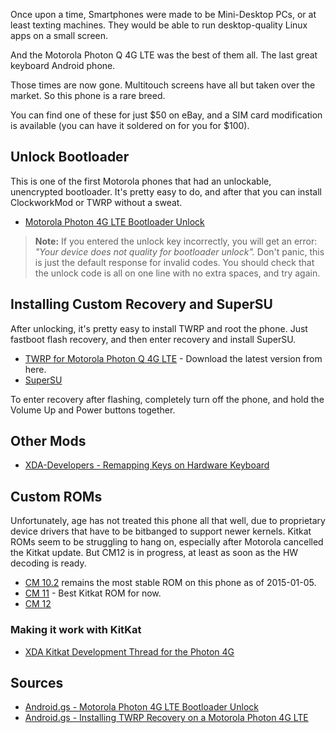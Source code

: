 Once upon a time, Smartphones were made to be Mini-Desktop PCs, or at least texting machines. They would be able to run desktop-quality Linux apps on a small screen.

And the Motorola Photon Q 4G LTE was the best of them all. The last great keyboard Android phone.

Those times are now gone. Multitouch screens have all but taken over the market. So this phone is a rare breed.

You can find one of these for just $50 on eBay, and a SIM card modification is available (you can have it soldered on for you for $100).

## Unlock Bootloader

This is one of the first Motorola phones that had an unlockable, unencrypted bootloader. It's pretty easy to do, and after that you can install ClockworkMod or TWRP without a sweat.

* [Motorola Photon 4G LTE Bootloader Unlock](https://motorola-global-portal.custhelp.com/app/standalone/bootloader/unlock-your-device-a)

> **Note:** If you entered the unlock key incorrectly, you will get an error: _"Your device does not quality for bootloader unlock"._ Don't panic, this is just the default response for invalid codes. You should check that the unlock code is all on one line with no extra spaces, and try again.

## Installing Custom Recovery and SuperSU

After unlocking, it's pretty easy to install TWRP and root the phone. Just fastboot flash recovery, and then enter recovery and install SuperSU.

* [TWRP for Motorola Photon Q 4G LTE](https://goo.im/devs/OpenRecovery/asanti/) - Download the latest version from here.
* [SuperSU](http://download.chainfire.eu/695/SuperSU/UPDATE-SuperSU-v2.45.zip)

To enter recovery after flashing, completely turn off the phone, and hold the Volume Up and Power buttons together.

## Other Mods

* [XDA-Developers - Remapping Keys on Hardware Keyboard](http://forum.xda-developers.com/photon-q-4g-lte/general/remapping-keys-hardware-keyboard-t2940957)

## Custom ROMs

Unfortunately, age has not treated this phone all that well, due to proprietary device drivers that have to be bitbanged to support newer kernels. Kitkat ROMs seem to be struggling to hang on, especially after Motorola cancelled the Kitkat update. But CM12 is in progress, at least as soon as the HW decoding is ready.

* [CM 10.2](http://forum.xda-developers.com/showthread.php?t=2386684) remains the most stable ROM on this phone as of 2015-01-05.
* [CM 11](http://forum.xda-developers.com/photon-q-4g-lte/orig-development/cyanogenmod-11-0-photon-q-t2838299) - Best Kitkat ROM for now.
* [CM 12](http://forum.xda-developers.com/showpost.php?p=58312639&postcount=112)

### Making it work with KitKat

* [XDA Kitkat Development Thread for the Photon 4G](http://forum.xda-developers.com/showthread.php?p=53344956#post53344956)

## Sources

* [Android.gs - Motorola Photon 4G LTE Bootloader Unlock]()
* [Android.gs - Installing TWRP Recovery on a Motorola Photon 4G LTE](http://www.android.gs/install-twrp-recovery-motorola-photon-q-4g-lte-xt897/)